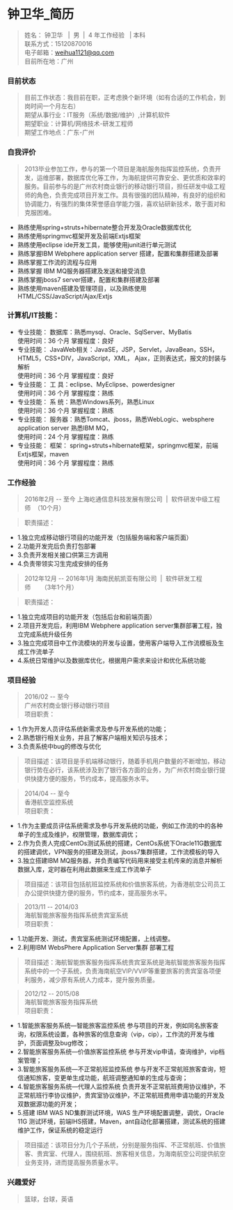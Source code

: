 # 钟卫华_简历
> 姓名： 钟卫华   |  男  |  4 年工作经验   | 本科    
> 联系方式：15120870016      
> 电子邮箱：weihua1121@qq.com    
> 目前所在地：广州     
 
 
### 目前状态    
> 目前工作状态：我目前在职，正考虑换个新环境（如有合适的工作机会，到岗时间一个月左右）   
> 期望从事行业：IT服务（系统/数据/维护）,计算机软件     
> 期望职业：计算机/网络技术-研发工程师      
> 期望工作地点：广东-广州    


### 自我评价   
> 2013毕业参加工作，参与的第一个项目是海航服务指挥监控系统，负责开发，运维部署，数据库优化等工作，为海航提供可靠安全、更优质和效率的服务。目前参与的是广州农村商业银行的移动银行项目，担任研发中级工程师的角色，负责完成项目开发工作。具有很强的团队精神，有良好的组织和协调能力，有强烈的集体荣誉感自学能力强，喜欢钻研新技术，敢于面对和克服困难。     
* 熟练使用spring+struts+hibernate整合开发及Oracle数据库优化   
* 熟练使用springmvc框架开发及前端Extjs框架    
* 熟练使用eclipse ide开发工具，能够使用junit进行单元测试        
* 熟练掌握IBM Webphere application server 搭建，配置和集群搭建及部署    
* 熟练掌握工作流的流程与应用     
* 熟练掌握 IBM MQ服务器搭建及发送和接受消息    
* 熟练掌握jboss7 server搭建，配置和集群搭建及部署    
* 熟练使用maven搭建及管理项目，以及熟练使用HTML/CSS/JavaScript/Ajax/Extjs      

### 计算机/IT技能：   

* 专业技能： 数据库：熟悉mysql、Oracle、SqlServer、MyBatis   
  使用时间：36  个月  掌握程度：良好     
* 专业技能： JavaWeb相关：JavaSE，JSP，Servlet，JavaBean，SSH，HTML5，CSS+DIV，JavaScript，XML，  Ajax，正则表达式，报文的封装与解析    
  使用时间：36  个月  掌握程度：良好    
* 专业技能： 工 具：eclipse、MyEclipse、powerdesigner      
  使用时间：36  个月  掌握程度：熟练      
* 专业技能： 系 统：熟悉Windows系列，熟悉Linux       
  使用时间：36  个月  掌握程度：熟练    
* 专业技能： 服务器：熟悉Tomcat、jboss，熟悉WebLogic、websphere application server  熟悉IBM MQ，    
  使用时间：24  个月  掌握程度：熟练     
* 专业技能： 框架： spring+struts+hibernate框架，springmvc框架，前端Extjs框架，maven                
  使用时间：36  个月  掌握程度：熟练     

### 工作经验    
> 2016年2月 -- 至今 上海屹通信息科技发展有限公司  |  软件研发中级工程师  （10个月）    

> 职责描述：     

* 1.独立完成移动银行项目的功能开发（包括服务端和客户端页面）   
* 2.功能开发完后负责打包部署      
* 3.负责开发相关接口供第三方调用      
* 4.负责带领实习生完成安排的任务    

> 2012年12月 -- 2016年1月 海南民航凯亚有限公司  |  软件研发工程师      （3年1个月）    

> 职责描述：      

* 1.独立完成项目的功能开发（包括后台和前端页面）     
* 2.项目开发完后，利用IBM Webphere application server集群部署工程，独立完成系统升级任务     
* 3.独立完成项目中工作流模块的开发与设置，使用客户端导入工作流模板及生成工作流单子      
* 4.系统日常维护以及数据库优化，根据用户需求来设计和优化系统功能     
 
### 项目经验     
> 2016/02 -- 至今     
> 广州农村商业银行移动银行项目     
> 项目职责：   
* 1.作为开发人员评估系统新需求及参与开发系统的功能；   
* 2.熟悉银行相关业务，并且了解客户端相关知识与技术；      
* 3.负责系统中bug的修改与优化    

> 项目描述：该项目是手机端移动银行，随着手机用户数量的不断增加，移动银行势在必行，该系统涉及到了银行各方面的业务，为广州农村商业银行提供快捷方便的服务，节约成本，提高服务水平。       

> 2014/04 -- 至今      
> 香港航空监控系统     
> 项目职责：       
* 1.作为主要成员评估系统需求及参与开发系统的功能，例如工作流的中的各种单子的生成及维护，权限管理，数据库调优；    
* 2.作为负责人完成CentOs测试系统的搭建，CentOs系统下Oracle11G数据库的搭建调优，VPN服务的搭建及测试，jboss7集群搭建，工作流模板的导入    
* 3.独立搭建IBM MQ服务器，并负责编写代码用来接受主机传来的消息并解析数据入库，定时器在利用此数据来生成工作流单子     

> 项目描述：该项目包括航班监控系统和价值旅客系统，为香港航空公司员工办公提供快捷方便的服务，节约成本，提高服务水平。  
 
> 2013/11 -- 2014/03    
> 海航智能旅客服务指挥系统贵宾室系统     
> 项目职责：       
* 1.功能开发、测试，贵宾室系统测试环境配置，上线调整。      
* 2.利用IBM WebsPhere Application Server集群 部署工程    

> 项目描述：海航智能旅客服务指挥系统贵宾室系统是海航智能旅客服务指挥系统中的一个子系统，负责海南航空VIP/VVIP等重要旅客的贵宾室各项便利服务，减少原有系统人力成本，提升服务质量。     
 
> 2012/12 -- 2015/08      
> 海航智能旅客服务指挥系统      
> 项目职责：      
* 1.智能旅客服务系统—智能旅客监控系统 参与项目的开发，例如同名旅客查询，权限系统设置，各种旅客的信息查询（vip，cip），工作流的开发与维护，页面调整及bug修改；      
* 2.智能旅客服务系统—价值旅客监控系统 参与开发vip申请，查询维护，vip档案管理；      
* 3.智能旅客服务系统—不正常航班监控系统 参与开发不正常航班旅客查询，短信通知旅客，变更单生成功能，航班调整通知单的生成与查询；      
* 4.智能旅客服务系统—代理人监控系统 负责开发不正常航班费用协议维护，不正常航班行李协议维护，贵宾室协议维护，不正常航班费用申请功能的开发及双数据源功能的开发；      
* 5.搭建 IBM WAS ND集群测试环境，WAS 生产环境配置调整，调优，Oracle 11G 测试环境，前端IHS搭建，Maven，ant自动化部署搭建，测试系统的搭建维护工作，保证系统的稳定运行      

> 项目描述：该项目分为几个子系统，分别是服务指挥、不正常航班、价值旅客、贵宾室、代理人，围绕航班、旅客相关信息，为海南航空公司提供航空业务支持，进而提高服务质量水平。    

### 兴趣爱好    
> 篮球，台球，英语  